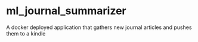 # ml_journal_summarizer
A docker deployed application that gathers new journal articles and pushes them to a kindle
